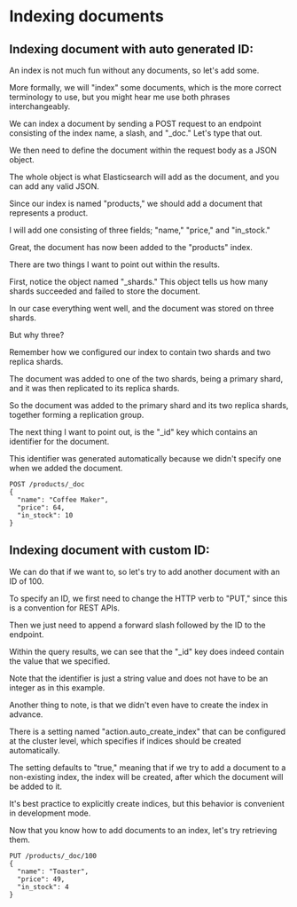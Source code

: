 # Indexing documents

## Indexing document with auto generated ID:

An index is not much fun without any documents, so let's add some.

More formally, we will "index" some documents, which is the more correct terminology to use, but you might hear me use both phrases interchangeably.

We can index a document by sending a POST request to an endpoint consisting of the index name, a slash, and "_doc." Let's type that out.

We then need to define the document within the request body as a JSON object.

The whole object is what Elasticsearch will add as the document, and you can add any valid JSON.

Since our index is named "products," we should add a document that represents a product.

I will add one consisting of three fields; "name," "price," and "in_stock."

Great, the document has now been added to the "products" index.

There are two things I want to point out within the results.

First, notice the object named "_shards." This object tells us how many shards succeeded and failed to store the document.

In our case everything went well, and the document was stored on three shards.

But why three?

Remember how we configured our index to contain two shards and two replica shards.

The document was added to one of the two shards, being a primary shard, and it was then replicated to its replica shards.

So the document was added to the primary shard and its two replica shards, together forming a replication group.

The next thing I want to point out, is the "_id" key which contains an identifier for the document.

This identifier was generated automatically because we didn't specify one when we added the document.

```
POST /products/_doc
{
  "name": "Coffee Maker",
  "price": 64,
  "in_stock": 10
}
```

## Indexing document with custom ID:

We can do that if we want to, so let's try to add another document with an ID of 100.

To specify an ID, we first need to change the HTTP verb to "PUT," since this is a convention for REST APIs.

Then we just need to append a forward slash followed by the ID to the endpoint.

Within the query results, we can see that the "_id" key does indeed contain the value that we specified.

Note that the identifier is just a string value and does not have to be an integer as in this example.

Another thing to note, is that we didn't even have to create the index in advance.

There is a setting named "action.auto_create_index" that can be configured at the cluster level, which specifies if indices should be created automatically.

The setting defaults to "true," meaning that if we try to add a document to a non-existing index, the index will be created, after which the document will be added to it.

It's best practice to explicitly create indices, but this behavior is convenient in development mode.

Now that you know how to add documents to an index, let's try retrieving them.

```
PUT /products/_doc/100
{
  "name": "Toaster",
  "price": 49,
  "in_stock": 4
}
```